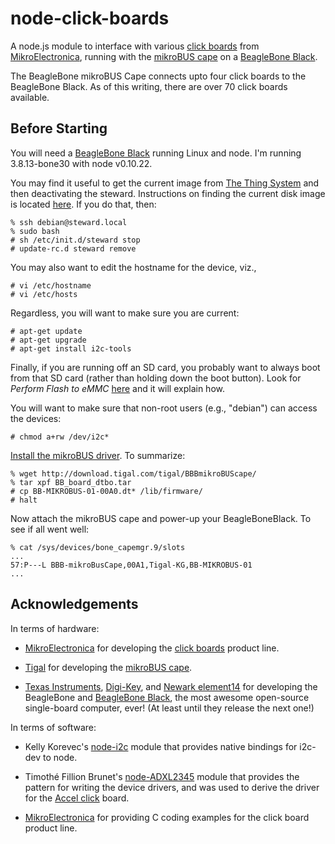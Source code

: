 node-click-boards
=================

A node.js module to interface with various [click boards](http://www.mikroe.com/click/)
from [MikroElectronica](http://mikroe.com/),
running with the [mikroBUS cape](https://www.tigal.com/product/3651)
on a [BeagleBone Black](http://beagleboard.org/products/beaglebone%20black).

The BeagleBone mikroBUS Cape connects upto four click boards to the BeagleBone Black.
As of this writing, there are over 70 click boards available.


Before Starting
---------------

You will need a [BeagleBone Black](http://beagleboard.org/products/beaglebone%20black) running Linux and node.
I'm running 3.8.13-bone30 with node v0.10.22.

You may find it useful to get the current image from [The Thing System](http://thethingsystem.com/)
and then deactivating the steward.
Instructions on finding the current disk image is located [here](http://thethingsystem.com/dev/Installation.html).
If you do that, then:

    % ssh debian@steward.local
    % sudo bash
    # sh /etc/init.d/steward stop
    # update-rc.d steward remove

You may also want to edit the hostname for the device, viz.,

    # vi /etc/hostname
    # vi /etc/hosts

Regardless, you will want to make sure you are current:

    # apt-get update
    # apt-get upgrade
    # apt-get install i2c-tools

Finally, if you are running off an SD card, you probably want to always boot from that SD card
(rather than holding down the boot button).
Look for _Perform Flash to eMMC_
[here](https://github.com/TheThingSystem/steward/wiki/Bootstrapping-the-BeagleBone-Black-with-Debian)
and it will explain how.

You will want to make sure that non-root users (e.g., "debian") can access the devices:

    # chmod a+rw /dev/i2c*

[Install the mikroBUS driver](https://www.tigal.com/wiki/doku.php?id=tigalcapes:bb_mikrobus_cape).
To summarize:

    % wget http://download.tigal.com/tigal/BBBmikroBUScape/
    % tar xpf BB_board_dtbo.tar
    # cp BB-MIKROBUS-01-00A0.dt* /lib/firmware/
    # halt

Now attach the mikroBUS cape and power-up your BeagleBoneBlack.
To see if all went well:

    % cat /sys/devices/bone_capemgr.9/slots
    ...
    57:P---L BBB-mikroBusCape,00A1,Tigal-KG,BB-MIKROBUS-01
    ...



Acknowledgements
----------------
In terms of hardware:

- [MikroElectronica](http://mikroe.com/) for developing the [click boards](http://www.mikroe.com/click/)
product line.

- [Tigal](http://www.tigal.com/) for developing the [mikroBUS cape](https://www.tigal.com/product/3651).

- [Texas Instruments](http://www.ti.com/),
[Digi-Key](http://www.digikey.com/),
and [Newark element14](http://www.newark.com/)
for developing the BeagleBone and [BeagleBone Black](http://beagleboard.org/Products/BeagleBone%20Black),
the most awesome open-source single-board computer,
ever!
(At least until they release the next one!)

In terms of software:

- Kelly Korevec's [node-i2c](https://github.com/kelly/node-i2c) module that provides native bindings for i2c-dev to node.

- Timothé Fillion Brunet's [node-ADXL2345](https://github.com/timbit123/ADXL345) module
that provides the pattern for writing the device drivers,
and was used to derive the driver for the [Accel click](http://www.mikroe.com/click/accel/) board.

- [MikroElectronica](http://mikroe.com/) for providing C coding examples for the click board product line.
